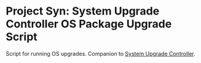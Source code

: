 # Project Syn: System Upgrade Controller OS Package Upgrade Script

Script for running OS upgrades. Companion to [System Upgrade Controller](https://github.com/rancher/system-upgrade-controller/).
